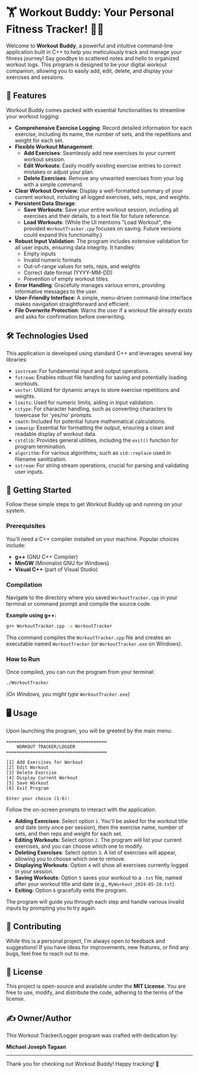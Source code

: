 # 🏋️ Workout Buddy: Your Personal Fitness Tracker! 🏋️‍♀️

Welcome to **Workout Buddy**, a powerful and intuitive command-line application built in C++ to help you meticulously track and manage your fitness journey! Say goodbye to scattered notes and hello to organized workout logs. This program is designed to be your digital workout companion, allowing you to easily add, edit, delete, and display your exercises and sessions.

## 🌟 Features

Workout Buddy comes packed with essential functionalities to streamline your workout logging:

* **Comprehensive Exercise Logging**: Record detailed information for each exercise, including its name, the number of sets, and the repetitions and weight for each set.
* **Flexible Workout Management**:
    * **Add Exercises**: Seamlessly add new exercises to your current workout session.
    * **Edit Workouts**: Easily modify existing exercise entries to correct mistakes or adjust your plan.
    * **Delete Exercises**: Remove any unwanted exercises from your log with a simple command.
* **Clear Workout Overview**: Display a well-formatted summary of your current workout, including all logged exercises, sets, reps, and weights.
* **Persistent Data Storage**:
    * **Save Workouts**: Save your entire workout session, including all exercises and their details, to a text file for future reference.
    * **Load Workouts**: (While the UI mentions "Load Workout", the provided `WorkoutTracker.cpp` focuses on saving. Future versions could expand this functionality.)
* **Robust Input Validation**: The program includes extensive validation for all user inputs, ensuring data integrity. It handles:
    * Empty inputs
    * Invalid numeric formats
    * Out-of-range values for sets, reps, and weights
    * Correct date format (YYYY-MM-DD)
    * Prevention of empty workout titles
* **Error Handling**: Gracefully manages various errors, providing informative messages to the user.
* **User-Friendly Interface**: A simple, menu-driven command-line interface makes navigation straightforward and efficient.
* **File Overwrite Protection**: Warns the user if a workout file already exists and asks for confirmation before overwriting.

## 🛠️ Technologies Used

This application is developed using standard C++ and leverages several key libraries:

* `iostream`: For fundamental input and output operations.
* `fstream`: Enables robust file handling for saving and potentially loading workouts.
* `vector`: Utilized for dynamic arrays to store exercise repetitions and weights.
* `limits`: Used for numeric limits, aiding in input validation.
* `cctype`: For character handling, such as converting characters to lowercase for 'yes/no' prompts.
* `cmath`: Included for potential future mathematical calculations.
* `iomanip`: Essential for formatting the output, ensuring a clean and readable display of workout data.
* `cstdlib`: Provides general utilities, including the `exit()` function for program termination.
* `algorithm`: For various algorithms, such as `std::replace` used in filename sanitization.
* `sstream`: For string stream operations, crucial for parsing and validating user inputs.

## 🚀 Getting Started

Follow these simple steps to get Workout Buddy up and running on your system.

### Prerequisites

You'll need a C++ compiler installed on your machine. Popular choices include:
* **g++** (GNU C++ Compiler)
* **MinGW** (Minimalist GNU for Windows)
* **Visual C++** (part of Visual Studio)

### Compilation

Navigate to the directory where you saved `WorkoutTracker.cpp` in your terminal or command prompt and compile the source code.

**Example using g++:**

```bash
g++ WorkoutTracker.cpp -o WorkoutTracker
```

This command compiles the `WorkoutTracker.cpp` file and creates an executable named `WorkoutTracker` (or `WorkoutTracker.exe` on Windows).

### How to Run

Once compiled, you can run the program from your terminal:

```bash
./WorkoutTracker
```
*(On Windows, you might type `WorkoutTracker.exe`)*

## 🖥️ Usage

Upon launching the program, you will be greeted by the main menu:

```
======================================
    WORKOUT TRACKER/LOGGER
======================================

[1] Add Exercises for Workout
[2] Edit Workout
[3] Delete Exercise
[4] Display Current Workout
[5] Save Workout
[6] Exit Program

Enter your choice (1-6):
```

Follow the on-screen prompts to interact with the application.

* **Adding Exercises**: Select option `1`. You'll be asked for the workout title and date (only once per session), then the exercise name, number of sets, and then reps and weight for each set.
* **Editing Workouts**: Select option `2`. The program will list your current exercises, and you can choose which one to modify.
* **Deleting Exercises**: Select option `3`. A list of exercises will appear, allowing you to choose which one to remove.
* **Displaying Workouts**: Option `4` will show all exercises currently logged in your session.
* **Saving Workouts**: Option `5` saves your workout to a `.txt` file, named after your workout title and date (e.g., `MyWorkout_2024-05-28.txt`).
* **Exiting**: Option `6` gracefully exits the program.

The program will guide you through each step and handle various invalid inputs by prompting you to try again.

## 🤝 Contributing

While this is a personal project, I'm always open to feedback and suggestions! If you have ideas for improvements, new features, or find any bugs, feel free to reach out to me.

## 📜 License

This project is open-source and available under the **MIT License**. You are free to use, modify, and distribute the code, adhering to the terms of the license.

## ✍️ Owner/Author

This Workout Tracker/Logger program was crafted with dedication by:

**Michael Joseph Tagaan**

---

Thank you for checking out Workout Buddy! Happy tracking! 💪